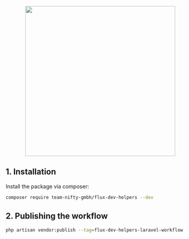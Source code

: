 <p align="center"><a href="https://flux-erp.com" target="_blank"><img src="https://user-images.githubusercontent.com/40495041/160839207-0e1593e0-ff3d-4407-b9d2-d3513c366ab9.svg" width="400"></a></p>

## 1. Installation

Install the package via composer:

```bash
composer require team-nifty-gmbh/flux-dev-helpers --dev
```

## 2. Publishing the workflow

```bash
php artisan vendor:publish --tag=flux-dev-helpers-laravel-workflow
```
